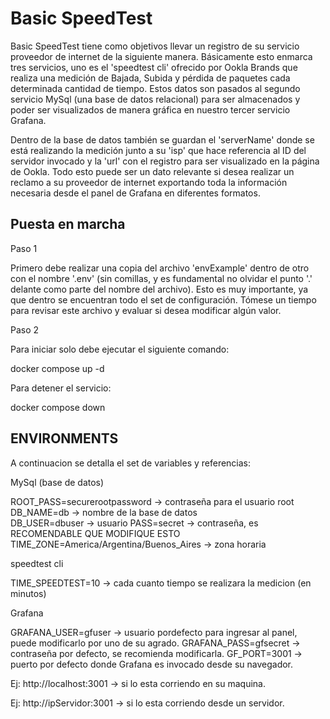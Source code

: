 # Basic SpeedTest


Basic SpeedTest tiene como objetivos llevar un registro de su servicio proveedor de internet de la siguiente
manera. Básicamente esto enmarca tres servicios, uno es el 'speedtest cli' ofrecido por Ookla Brands que
realiza una medición de Bajada, Subida y pérdida de paquetes cada determinada cantidad de tiempo. Estos datos
son pasados al segundo servicio MySql (una base de datos relacional) para ser almacenados y poder
ser visualizados de manera gráfica en nuestro tercer servicio Grafana.

Dentro de la base de datos también se guardan el 'serverName' donde se está realizando la medición junto
a su 'isp' que hace referencia al ID del servidor invocado y la 'url' con el registro para ser visualizado
en la página de Ookla. Todo esto puede ser un dato relevante si desea realizar un reclamo a su proveedor
de internet exportando toda la información necesaria desde el panel de Grafana en diferentes formatos.






## Puesta en marcha

Paso 1

Primero debe realizar una copia del archivo 'envExample' dentro de otro con el nombre '.env' (sin comillas, y
es fundamental no olvidar el punto '.' delante como parte del nombre del archivo). Esto es muy importante, ya
que dentro se encuentran todo el set de configuración. Tómese un tiempo para revisar este archivo y evaluar
si desea modificar algún valor.



Paso 2

Para iniciar solo debe ejecutar el siguiente comando:

docker compose up -d

Para detener el servicio:

docker compose down



## ENVIRONMENTS

A continuacion se detalla el set de variables y referencias:

MySql (base de datos)

ROOT_PASS=securerootpassword -> contraseña para el usuario root
DB_NAME=db -> nombre de la base de datos                  
DB_USER=dbuser -> usuario 
PASS=secret -> contraseña, es RECOMENDABLE QUE MODIFIQUE ESTO
TIME_ZONE=America/Argentina/Buenos_Aires -> zona horaria



speedtest cli

TIME_SPEEDTEST=10 -> cada cuanto tiempo se realizara la medicion (en minutos)



Grafana

GRAFANA_USER=gfuser -> usuario pordefecto para ingresar al panel, puede modificarlo por uno de su agrado.
GRAFANA_PASS=gfsecret -> contraseña por defecto, se recomienda modificarla.
GF_PORT=3001 -> puerto por defecto donde Grafana es invocado desde su navegador. 

Ej: http://localhost:3001 -> si lo esta corriendo en su maquina.

Ej: http://ipServidor:3001 -> si lo esta corriendo desde un servidor.
